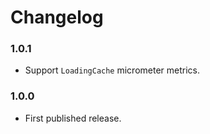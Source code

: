# Changelog

### 1.0.1

* Support `LoadingCache` micrometer metrics.

### 1.0.0

* First published release.
